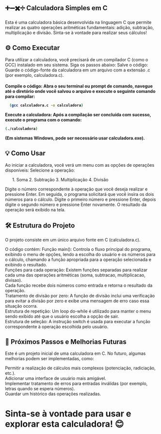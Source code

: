 <h2>➕➖✖️➗ Calculadora Simples em C</h2>
<p>Esta é uma calculadora básica desenvolvida na linguagem C que permite realizar as quatro operações aritméticas fundamentais: adição, subtração, multiplicação e divisão. Sinta-se à vontade para realizar seus cálculos!</p>

<h2>⚙️ Como Executar</h2>
<p>Para utilizar a calculadora, você precisará de um compilador C (como o GCC) instalado em seu sistema. Siga os passos abaixo:
Salve o código: Guarde o código-fonte da calculadora em um arquivo com a extensão .c (por exemplo, calculadora.c).</p>

<h4>Compile o código: Abra o seu terminal ou prompt de comando, navegue até o diretório onde você salvou o arquivo e execute o seguinte comando para compilar:

```bash
  (gcc calculadora.c -o calculadora)
```  
Execute a calculadora: Após a compilação ser concluída com sucesso, execute o programa com o comando:

```bash
(./calculadora)
```
(Em sistemas Windows, pode ser necessário usar calculadora.exe).</h4>

<h2>💡 Como Usar</h2>
<p>Ao iniciar a calculadora, você verá um menu com as opções de operações disponíveis:
Selecione a operação:
<ol>1. Soma
2. Subtração
3. Multiplicação
4. Divisão</ol>
Digite o número correspondente à operação que você deseja realizar e pressione Enter.
Em seguida, o programa solicitará que você insira os dois números para o cálculo. Digite o primeiro número e pressione Enter, depois digite o segundo número e pressione Enter novamente.
O resultado da operação será exibido na tela.</p>

<h2>🛠️ Estrutura do Projeto</h2>
<p>O projeto consiste em um único arquivo fonte em C (calculadora.c). 
  
O código contém: Função main(): Controla o fluxo principal do programa, exibindo o menu de opções, lendo a escolha do usuário e os números para o cálculo, chamando a função apropriada para a operação selecionada e exibindo o resultado.<br>
Funções para cada operação: Existem funções separadas para realizar cada uma das operações aritméticas (soma, subtracao, multiplicacao, divisao).<br> 
Cada função recebe dois números como entrada e retorna o resultado da operação.<br>
Tratamento de divisão por zero: A função de divisão inclui uma verificação para evitar a divisão por zero e exibe uma mensagem de erro caso essa situação ocorra.<br>
Estrutura de repetição: Um loop do-while é utilizado para manter o menu sendo exibido até que o usuário escolha a opção de sair.<br>
Estrutura de seleção: A instrução switch é usada para executar a função correspondente à operação escolhida pelo usuário.</p>

<h2>🔮 Próximos Passos e Melhorias Futuras</h2>
<p>Este é um projeto inicial de uma calculadora em C. No futuro, algumas melhorias podem ser implementadas, como:

Permitir a realização de cálculos mais complexos (potenciação, radiciação, etc.).<br>
Adicionar uma interface de usuário mais amigável.<br>
Implementar tratamento de erros para entradas inválidas (por exemplo, letras quando se espera números).<br>
Guardar um histórico das operações realizadas.</p>

<h1>Sinta-se à vontade para usar e explorar esta calculadora! 😊</h1>
